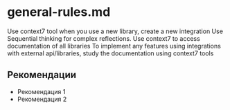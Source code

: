 # general-rules.md

Use context7 tool when you use a new library, create a new integration
Use Sequential thinking for complex reflections.
Use context7 to access documentation of all libraries
To implement any features using integrations with external api/libraries, study the documentation using context7 tools

## Рекомендации

- Рекомендация 1
- Рекомендация 2
